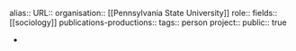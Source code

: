 alias::
URL::
organisation:: [[Pennsylvania State University]] 
role::
fields:: [[sociology]] 
publications-productions:: 
tags:: person
project::
public:: true

-